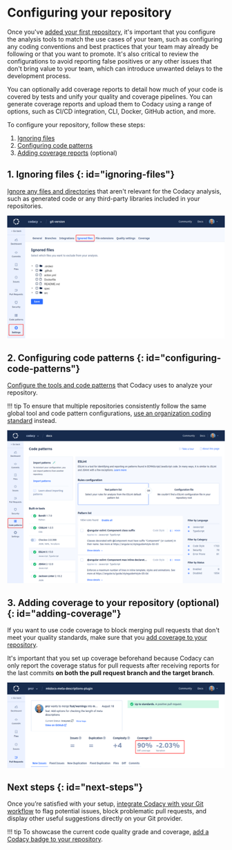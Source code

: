 # Configuring your repository

Once you've [added your first repository](codacy-quickstart.md), it's important that you configure the analysis tools to match the use cases of your team, such as configuring any coding conventions and best practices that your team may already be following or that you want to promote. It's also critical to review the configurations to avoid reporting false positives or any other issues that don't bring value to your team, which can introduce unwanted delays to the development process.

You can optionally add coverage reports to detail how much of your code is covered by tests and unify your quality and coverage pipelines. You can generate coverage reports and upload them to Codacy using a range of options, such as CI/CD integration, CLI, Docker, GitHub action, and more.

To configure your repository, follow these steps:

1.  [Ignoring files](#ignoring-files)
1.  [Configuring code patterns](#configuring-code-patterns)
1.  [Adding coverage reports](#adding-coverage) (optional)

## 1. Ignoring files {: id="ignoring-files"}

[Ignore any files and directories](../repositories-configure/ignoring-files.md) that aren't relevant for the Codacy analysis, such as generated code or any third-party libraries included in your repositories.

![Ignoring files](../repositories-configure/images/ignored-files.png)

## 2. Configuring code patterns {: id="configuring-code-patterns"}

[Configure the tools and code patterns](../repositories-configure/configuring-code-patterns.md) that Codacy uses to analyze your repository.

!!! tip
    To ensure that multiple repositories consistently follow the same global tool and code pattern configurations, [use an organization coding standard](../organizations/using-a-coding-standard.md) instead.

![Configuring the tools and code patterns](../repositories-configure/images/code-patterns.png)

## 3. Adding coverage to your repository (optional) {: id="adding-coverage"}

If you want to use code coverage to block merging pull requests that don't meet your quality standards, make sure that you [add coverage to your repository](../coverage-reporter/index.md).

It's important that you set up coverage beforehand because Codacy can only report the coverage status for pull requests after receiving reports for the last commits **on both the pull request branch and the target branch**.

![Adding coverage to your repository](../coverage-reporter/images/coverage-codacy-ui.png)

## Next steps {: id="next-steps"}

Once you’re satisfied with your setup, [integrate Codacy with your Git workflow](integrating-codacy-with-your-git-workflow.md) to flag potential issues, block problematic pull requests, and display other useful suggestions directly on your Git provider.

!!! tip
    To showcase the current code quality grade and coverage, [add a Codacy badge to your repository](adding-a-codacy-badge.md).
